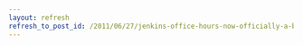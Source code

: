 ```yaml
---
layout: refresh
refresh_to_post_id: /2011/06/27/jenkins-office-hours-now-officially-a-bi-weekly-event
---
```

